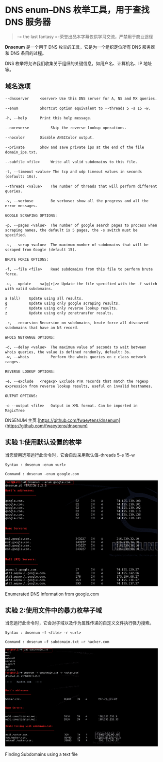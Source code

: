 # DNS enum–DNS 枚举工具，用于查找 DNS 服务器

> -= the last fantasy =-荣誉出品本字幕仅供学习交流，严禁用于商业途径

**Dnsenum** 是一个用于 DNS 枚举的工具，它是为一个组织定位所有 DNS 服务器和 DNS 条目的过程。

DNS 枚举将允许我们收集关于组织的关键信息，如用户名、计算机名、IP 地址等。

## **域名选项**

```
--dnsserver     <server> Use this DNS server for A, NS and MX queries.

--enum          Shortcut option equivalent to --threads 5 -s 15 -w.

-h, --help      Print this help message.

--noreverse          Skip the reverse lookup operations.

--nocolor       Disable ANSIColor output.

--private       Show and save private ips at the end of the file domain_ips.txt.

--subfile <file>     Write all valid subdomains to this file.

-t, --timeout <value> The tcp and udp timeout values in seconds (default: 10s).

--threads <value>    The number of threads that will perform different queries.

-v, --verbose        Be verbose: show all the progress and all the error messages.

GOOGLE SCRAPING OPTIONS:

-p, --pages <value>  The number of google search pages to process when scraping names, the default is 5 pages, the -s switch must be specified.

-s, --scrap <value>  The maximum number of subdomains that will be scraped from Google (default 15).

BRUTE FORCE OPTIONS:

-f, --file <file>    Read subdomains from this file to perform brute force.

-u, --update    <a|g|r|z> Update the file specified with the -f switch with valid subdomains.

a (all)    Update using all results.
g          Update using only google scraping results.
r          Update using only reverse lookup results.
z          Update using only zonetransfer results.

-r, --recursion Recursion on subdomains, brute force all discovred subdomains that have an NS record.

WHOIS NETRANGE OPTIONS:

-d, --delay <value>  The maximum value of seconds to wait between whois queries, the value is defined randomly, default: 3s. 
-w, --whois          Perform the whois queries on c class network ranges.

REVERSE LOOKUP OPTIONS:

-e, --exclude   <regexp> Exclude PTR records that match the regexp expression from reverse lookup results, useful on invalid hostnames.

OUTPUT OPTIONS:

-o --output <file>   Output in XML format. Can be imported in MagicTree

```

DNSENUM 主页:[https://github.com/fwaeytens/dnsenum](https://github.com/fwaeytens/dnsenum)

## **实验 1:使用默认设置的枚举**

当您使用选项运行此命令时，它会自动采用默认值–threads 5–s 15–w

```
Syntax : dnsenum -enum <url>
```

```
Command : dnsenum -enum google.com
```

[![dnsenum1 lab1](img/b168f4c1d7327a0c8ec742e1bc17ff3d.png)](http://kalilinuxtutorials.com/wp-content/uploads/2015/04/dnsenum_1.png)

Enumerated DNS Information from google.com

## **实验 2:使用文件中的暴力枚举子域**

当您运行此命令时，它会对子域以及作为属性传递的自定义文件执行强力搜索。

```
Syntax : dnsenum –f <file> -r <url>
```

```
Command : dnsenum –f subdomain.txt –r hacker.com
```

[![dsnenumlab 2](img/78bf1894dea6f187b987eca1e0f6e966.png)](http://kalilinuxtutorials.com/wp-content/uploads/2015/04/dnsenum_2.png)

Finding Subdomains using a text file